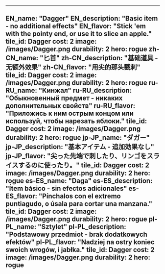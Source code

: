 ---

EN_name: "Dagger"
EN_description: "Basic item - no additional effects"
EN_flavor: "Stick 'em with the pointy end, or use it to slice an apple."
tile_id: Dagger
cost: 2
image: /images/Dagger.png
durability: 2
hero: rogue
zh-CN_name: "匕首"
zh-CN_description: "基础道具 - 无额外效果"
zh-CN_flavor: "用尖的那头戳刺"
tile_id: Dagger
cost: 2
image: /images/Dagger.png
durability: 2
hero: rogue
ru-RU_name: "Кинжал"
ru-RU_description: "Обыкновенный предмет - никаких дополнительных свойств"
ru-RU_flavor: "Приложись к ним острым концом или используй, чтобы нарезать яблоки."
tile_id: Dagger
cost: 2
image: /images/Dagger.png
durability: 2
hero: rogue
jp-JP_name: "ダガー"
jp-JP_description: "基本アイテム - 追加効果なし"
jp-JP_flavor: "尖った先端で刺したり、リンゴをスライスするのに使ったり。"
tile_id: Dagger
cost: 2
image: /images/Dagger.png
durability: 2
hero: rogue
es-ES_name: "Daga"
es-ES_description: "Ítem básico - sin efectos adicionales"
es-ES_flavor: "Pínchalos con el extremo puntiagudo, o úsala para cortar una manzana."
tile_id: Dagger
cost: 2
image: /images/Dagger.png
durability: 2
hero: rogue
pl-PL_name: "Sztylet"
pl-PL_description: "Podstawowy przedmiot - brak dodatkowych efektów"
pl-PL_flavor: "Nadziej na ostry koniec swoich wrogów, i jabłka."
tile_id: Dagger
cost: 2
image: /images/Dagger.png
durability: 2
hero: rogue
---